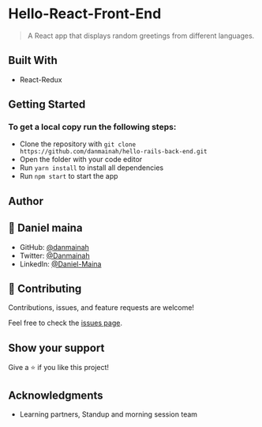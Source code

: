 # Hello-React-Front-End
> A React app that displays random greetings from different languages.


## Built With

- React-Redux

## Getting Started

### To get a local copy run the following steps:

- Clone the repository with `git clone https://github.com/danmainah/hello-rails-back-end.git`
- Open the folder with your code editor
- Run `yarn install` to install all dependencies
- Run `npm start` to start the app

## Author


## 👤 **Daniel maina**

- GitHub: [@danmainah](https://github.com/danmainah)
- Twitter: [@Danmainah](https://twitter.com/dan_mainah)
- LinkedIn: [@Daniel-Maina](www.linkedin.com/in/daniel-maina-315a38191)

## 🤝 Contributing

Contributions, issues, and feature requests are welcome!

Feel free to check the [issues page](https://github.com/danmainah/hello-rails-back-end/issues).

## Show your support

Give a ⭐️ if you like this project!

## Acknowledgments

- Learning partners, Standup and morning session team
